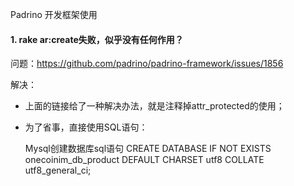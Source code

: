 Padrino 开发框架使用


#### 1. rake ar:create失败，似乎没有任何作用？

问题：https://github.com/padrino/padrino-framework/issues/1856

解决：

* 上面的链接给了一种解决办法，就是注释掉attr_protected的使用；
    
* 为了省事，直接使用SQL语句： 
   
    Mysql创建数据库sql语句
    CREATE DATABASE IF NOT EXISTS onecoinim_db_product DEFAULT CHARSET utf8 COLLATE utf8_general_ci;